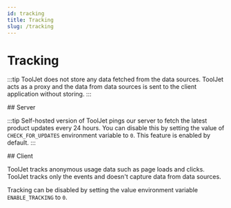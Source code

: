 ```yaml
---
id: tracking
title: Tracking
slug: /tracking
---
```


# Tracking    

:::tip
ToolJet does not store any data fetched from the data sources. ToolJet acts as a proxy and the data from data sources is sent to the client application without storing.
:::

<div>
## Server

:::tip
Self-hosted version of ToolJet pings our server to fetch the latest product updates every 24 hours. You can disable this by setting the value of `CHECK_FOR_UPDATES` environment variable to `0`. This feature is enabled by default.
:::

</div>

<div>
## Client 

ToolJet tracks anonymous usage data such as page loads and clicks. ToolJet tracks only the events and doesn't capture data from data sources.

Tracking can be disabled by setting the value environment variable `ENABLE_TRACKING` to `0`. 

</div>